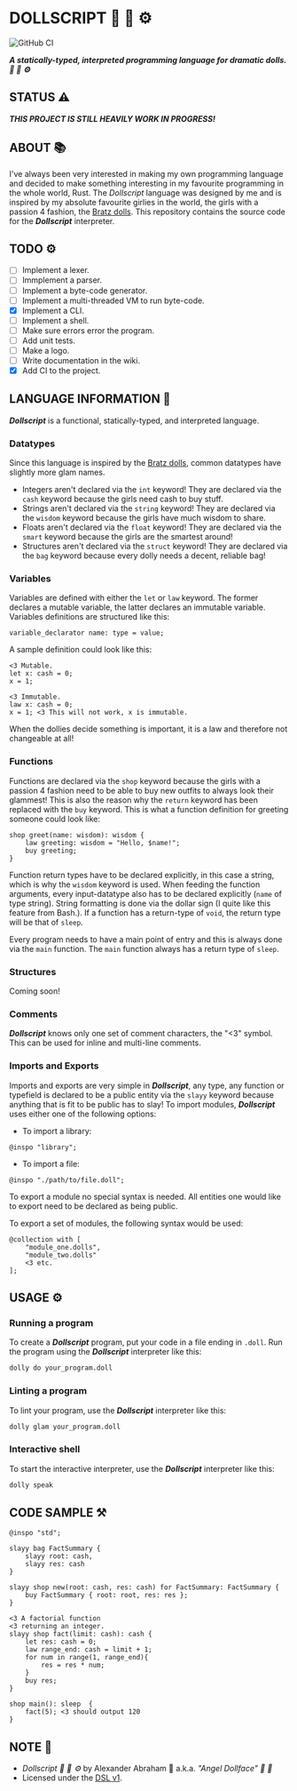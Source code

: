 # DOLLSCRIPT :dolls: :ribbon: :gear:

![GitHub CI](https://github.com/angeldollface/dollscript/actions/workflows/rust.yml/badge.svg)

***A statically-typed, interpreted programming language for dramatic dolls. :dolls: :ribbon: :gear:***

## STATUS :warning:

***THIS PROJECT IS STILL HEAVILY WORK IN PROGRESS!***

## ABOUT :books:

I've always been very interested in making my own programming language and decided to make something interesting in my favourite programming in the whole world, Rust. The *Dollscript* language was designed by me and is inspired by my absolute favourite girlies in the world, the girls with a passion 4 fashion, the [Bratz dolls](https://bratz.com). This repository contains the source code for the ***Dollscript*** interpreter.

## TODO :gear:

- [ ] Implement a lexer.
- [ ] Immplement a parser.
- [ ] Implement a byte-code generator.
- [ ] Implement a multi-threaded VM to run byte-code.
- [x] Implement a CLI.
- [ ] Implement a shell.
- [ ] Make sure errors error the program.
- [ ] Add unit tests.
- [ ] Make a logo.
- [ ] Write documentation in the wiki.
- [x] Add CI to the project.

## LANGUAGE INFORMATION :book:

***Dollscript*** is a functional, statically-typed, and interpreted language. 
### Datatypes

Since this language is inspired by the [Bratz dolls](https://www.bratz.com/), common datatypes have slightly more glam names.

- Integers aren't declared via the `int` keyword! They are declared via the `cash` keyword because the girls need cash to buy stuff.
- Strings aren't declared via the `string` keyword! They are declared via the `wisdom` keyword because the girls have much wisdom to share.
- Floats aren't declared via the `float` keyword! They are declared via the `smart` keyword because the girls are the smartest around!
- Structures aren't declared via the `struct` keyword! They are declared via the `bag` keyword because every dolly needs a decent, reliable bag!

### Variables

Variables are defined with either the `let` or `law` keyword. The former declares a mutable variable, the latter declares an immutable variable. Variables definitions are structured like this:

```Text
variable_declarator name: type = value;
```

A sample definition could look like this:

```Text
<3 Mutable.
let x: cash = 0;
x = 1;

<3 Immutable.
law x: cash = 0;
x = 1; <3 This will not work, x is immutable.
```

When the dollies decide something is important, it is a law and therefore not changeable at all!

### Functions

Functions are declared via the `shop` keyword because the girls with a passion 4 fashion need to be able to buy new outfits to always look their glammest! This is also the reason why the `return` keyword has been replaced with the `buy` keyword. This is what a function definition for greeting someone could look like:

```Text
shop greet(name: wisdom): wisdom {
    law greeting: wisdom = "Hello, $name!";
    buy greeting;
}
```

Function return types have to be declared explicitly, in this case a string, which is why the `wisdom` keyword is used. When feeding the function arguments, every input-datatype also has to be declared explicitly (`name` of type string). String formatting is done via the dollar sign (I quite like this feature from Bash.). If a function has a return-type of `void`, the return type will be that of `sleep`.

Every program needs to have a main point of entry and this is always done via the `main` function. The `main` function always has a return type of `sleep`.

### Structures

Coming soon!

### Comments

***Dollscript*** knows only one set of comment characters, the "<3" symbol. This can be used for inline and multi-line comments.

### Imports and Exports

Imports and exports are very simple in ***Dollscript***, any type, any function or typefield is declared to be a public entity via the `slayy` keyword because anything that is fit to be public has to slay! To import modules, ***Dollscript*** uses either one of the following options:

- To import a library:

```Text
@inspo "library";
```

- To import a file:

```Text
@inspo "./path/to/file.doll";
```

To export a module no special syntax is needed. All entities one would like to export need to be declared as being public.

To export a set of modules, the following syntax would be used:

```Text
@collection with [
    "module_one.dolls",
    "module_two.dolls"
    <3 etc.
];
```

## USAGE :gear:

### Running a program

To create a ***Dollscript*** program, put your code in a file ending in `.doll`. Run the program using the ***Dollscript*** interpreter like this:

```Bash
dolly do your_program.doll
```

### Linting a program

To lint your program, use the ***Dollscript*** interpreter like this:

```Bash
dolly glam your_program.doll
```

### Interactive shell

To start the interactive interpreter, use the ***Dollscript*** interpreter like this:

```Bash
dolly speak
```

## CODE SAMPLE :hammer_and_pick:

```Text
@inspo "std";

slayy bag FactSummary {
    slayy root: cash,
    slayy res: cash
}

slayy shop new(root: cash, res: cash) for FactSummary: FactSummary {
    buy FactSummary { root: root, res: res };
}

<3 A factorial function
<3 returning an integer.
slayy shop fact(limit: cash): cash {
    let res: cash = 0;
    law range_end: cash = limit + 1;
    for num in range(1, range_end){
        res = res * num;
    }
    buy res;
}

shop main(): sleep  {
    fact(5); <3 should output 120
}
```

## NOTE :scroll:

- *Dollscript :dolls: :ribbon: :gear:* by Alexander Abraham :black_heart: a.k.a. *"Angel Dollface" :dolls: :ribbon:*
- Licensed under the [DSL v1](https://github.com/angeldollface/doll-software-license).
